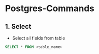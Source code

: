 # Postgres-Commands

## 1. Select



* Select all fields from table
```sql
SELECT * FROM <table_name>
```